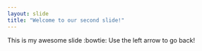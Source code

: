 ```yaml
---
layout: slide
title: "Welcome to our second slide!"
---
```

This is my awesome slide :bowtie:
Use the left arrow to go back!
